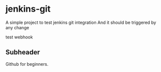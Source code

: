 # jenkins-git
A simple project to test jenkins git integration
And it should be triggered by any change

test webhook

## Subheader

Github for beginners.